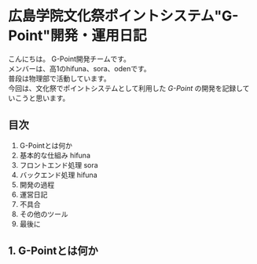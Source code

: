 # 広島学院文化祭ポイントシステム"G-Point"開発・運用日記  
こんにちは。
G-Point開発チームです。  
メンバーは、高1のhifuna、sora、odenです。  
普段は物理部で活動しています。  
今回は、文化祭でポイントシステムとして利用した
*G-Point*
の開発を記録していこうと思います。  

## 目次
1. G-Pointとは何か 
2. 基本的な仕組み hifuna
3. フロントエンド処理 sora
4. バックエンド処理 hifuna
5. 開発の過程
6. 運営日記
7. 不具合
8. その他のツール
9. 最後に

## 1. G-Pointとは何か
  
